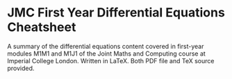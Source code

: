 # JMC First Year Differential Equations Cheatsheet

A summary of the differential equations content covered in first-year modules M1M1 and M1J1 of the Joint Maths and Computing course at Imperial College London. Written in LaTeX. Both PDF file and TeX source provided.
